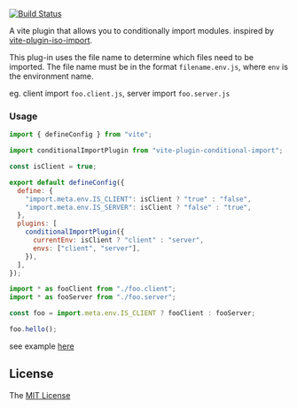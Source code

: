 [![Build Status](https://github.com/axetroy/vite-plugin-conditional-import/workflows/ci/badge.svg)](https://github.com/axetroy/vite-plugin-conditional-import/actions)

A vite plugin that allows you to conditionally import modules. inspired by [vite-plugin-iso-import](https://github.com/bluwy/vite-plugin-iso-import).

This plug-in uses the file name to determine which files need to be imported. The file name must be in the format `filename.env.js`, where `env` is the environment name.

eg. client import `foo.client.js`, server import `foo.server.js`

### Usage

```js
import { defineConfig } from "vite";

import conditionalImportPlugin from "vite-plugin-conditional-import";

const isClient = true;

export default defineConfig({
  define: {
    "import.meta.env.IS_CLIENT": isClient ? "true" : "false",
    "import.meta.env.IS_SERVER": isClient ? "false" : "true",
  },
  plugins: [
    conditionalImportPlugin({
      currentEnv: isClient ? "client" : "server",
      envs: ["client", "server"],
    }),
  ],
});
```

```js
import * as fooClient from "./foo.client";
import * as fooServer from "./foo.server";

const foo = import.meta.env.IS_CLIENT ? fooClient : fooServer;

foo.hello();
```

see example [here](playground/native)

## License

The [MIT License](LICENSE)

